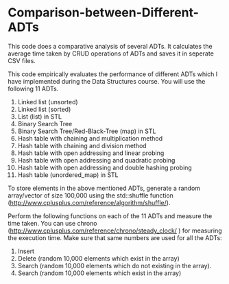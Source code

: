 # Comparison-between-Different-ADTs
This code does a comparative analysis of several ADTs. It calculates the average time taken by CRUD operations of ADTs and saves it in seperate CSV files.

This code empirically evaluates the performance of different ADTs which I have implemented during
the Data Structures course. You will use the following 11 ADTs.
  1. Linked list (unsorted)
  2. Linked list (sorted)
  3. List (list) in STL
  4. Binary Search Tree
  5. Binary Search Tree/Red-Black-Tree (map) in STL
  6. Hash table with chaining and multiplication method
  7. Hash table with chaining and division method
  8. Hash table with open addressing and linear probing
  9. Hash table with open addressing and quadratic probing
  10. Hash table with open addressing and double hashing probing
  11. Hash table (unordered_map) in STL


To store elements in the above mentioned ADTs, generate a random array/vector of size 100,000 using the std::shuffle
function (http://www.cplusplus.com/reference/algorithm/shuffle/).

Perform the following functions on each of the 11 ADTs and measure the time taken. You can use chrono
(http://www.cplusplus.com/reference/chrono/steady_clock/ ) for measuring the execution time. Make sure that same
numbers are used for all the ADTs:
  1. Insert
  2. Delete (random 10,000 elements which exist in the array)
  3. Search (random 10,000 elements which do not existing in the array).
  4. Search (random 10,000 elements which exist in the array)
